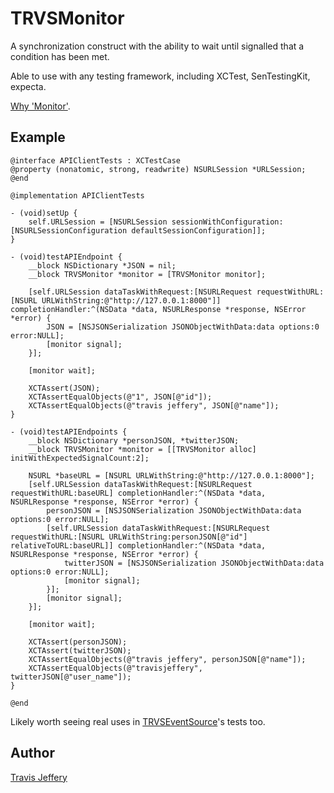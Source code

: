 # TRVSMonitor

A synchronization construct with the ability to wait until signalled that a condition has been met.

Able to use with any testing framework, including XCTest, SenTestingKit, expecta.

[Why 'Monitor'](http://en.wikipedia.org/wiki/Monitor_%28synchronization%29).

## Example

``` objc
@interface APIClientTests : XCTestCase
@property (nonatomic, strong, readwrite) NSURLSession *URLSession;
@end

@implementation APIClientTests

- (void)setUp {
    self.URLSession = [NSURLSession sessionWithConfiguration:[NSURLSessionConfiguration defaultSessionConfiguration]];
}

- (void)testAPIEndpoint {
    __block NSDictionary *JSON = nil;
    __block TRVSMonitor *monitor = [TRVSMonitor monitor];

    [self.URLSession dataTaskWithRequest:[NSURLRequest requestWithURL:[NSURL URLWithString:@"http://127.0.0.1:8000"]] completionHandler:^(NSData *data, NSURLResponse *response, NSError *error) {
        JSON = [NSJSONSerialization JSONObjectWithData:data options:0 error:NULL];
        [monitor signal];
    }];

    [monitor wait];

    XCTAssert(JSON);
    XCTAssertEqualObjects(@"1", JSON[@"id"]);
    XCTAssertEqualObjects(@"travis jeffery", JSON[@"name"]);
}

- (void)testAPIEndpoints {
    __block NSDictionary *personJSON, *twitterJSON;
    __block TRVSMonitor *monitor = [[TRVSMonitor alloc] initWithExpectedSignalCount:2];

    NSURL *baseURL = [NSURL URLWithString:@"http://127.0.0.1:8000"];
    [self.URLSession dataTaskWithRequest:[NSURLRequest requestWithURL:baseURL] completionHandler:^(NSData *data, NSURLResponse *response, NSError *error) {
        personJSON = [NSJSONSerialization JSONObjectWithData:data options:0 error:NULL];
        [self.URLSession dataTaskWithRequest:[NSURLRequest requestWithURL:[NSURL URLWithString:personJSON[@"id"] relativeToURL:baseURL]] completionHandler:^(NSData *data, NSURLResponse *response, NSError *error) {
            twitterJSON = [NSJSONSerialization JSONObjectWithData:data options:0 error:NULL];
            [monitor signal];
        }];
        [monitor signal];
    }];

    [monitor wait];

    XCTAssert(personJSON);
    XCTAssert(twitterJSON);
    XCTAssertEqualObjects(@"travis jeffery", personJSON[@"name"]);
    XCTAssertEqualObjects(@"travisjeffery", twitterJSON[@"user_name"]);
}

@end
```

Likely worth seeing real uses in [TRVSEventSource](http://github.com/travisjeffery/TRVSEventSource)'s tests too.

## Author

[Travis Jeffery](http://twitter.com/travisjeffery)
